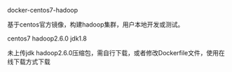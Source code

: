 docker-centos7-hadoop

基于centos官方镜像，构建hadoop集群，用户本地开发或测试。

centos7 hadoop2.6.0 jdk1.8

未上传jdk hadoop2.6.0压缩包，需自行下载，或者修改Dockerfile文件，使用在线下载方式下载